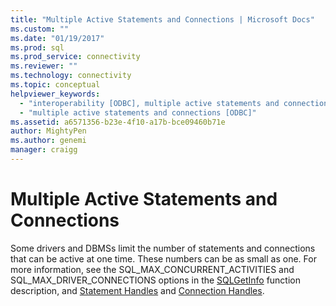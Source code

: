 ```yaml
---
title: "Multiple Active Statements and Connections | Microsoft Docs"
ms.custom: ""
ms.date: "01/19/2017"
ms.prod: sql
ms.prod_service: connectivity
ms.reviewer: ""
ms.technology: connectivity
ms.topic: conceptual
helpviewer_keywords: 
  - "interoperability [ODBC], multiple active statements and connections"
  - "multiple active statements and connections [ODBC]"
ms.assetid: a6571356-b23e-4f10-a17b-bce09460b71e
author: MightyPen
ms.author: genemi
manager: craigg
---
```

# Multiple Active Statements and Connections
Some drivers and DBMSs limit the number of statements and connections that can be active at one time. These numbers can be as small as one. For more information, see the SQL_MAX_CONCURRENT_ACTIVITIES and SQL_MAX_DRIVER_CONNECTIONS options in the [SQLGetInfo](../../../odbc/reference/syntax/sqlgetinfo-function.md) function description, and [Statement Handles](../../../odbc/reference/develop-app/statement-handles.md) and [Connection Handles](../../../odbc/reference/develop-app/connection-handles.md).
